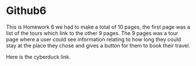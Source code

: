 # Github6
 This is Homework 6 we had to make a total of 10 pages, the first page was a list of the tours which link to the other 9 pages.
 The 9 pages was a tour page where a user could see information relating to how long they could stay at the place they chose and gives a button for them to book their travel.

 Here is the cyberduck link. 
